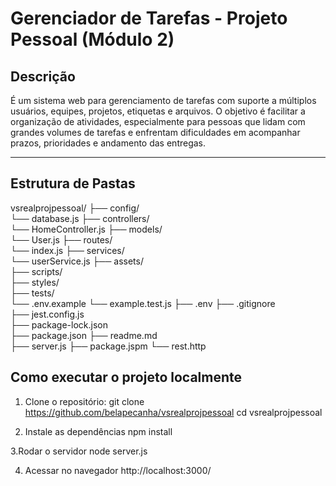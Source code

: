 # Gerenciador de Tarefas - Projeto Pessoal (Módulo 2)

## Descrição
É um sistema web para gerenciamento de tarefas com suporte a múltiplos usuários, equipes, projetos, etiquetas e arquivos. O objetivo é facilitar a organização de atividades, especialmente para pessoas que lidam com grandes volumes de tarefas e enfrentam dificuldades em acompanhar prazos, prioridades e andamento das entregas.

---

## Estrutura de Pastas
vsrealprojpessoal/
├── config/                
     └── database.js
├── controllers/           
     └── HomeController.js
├── models/              
     └── User.js
├── routes/                
     └── index.js
├── services/              
     └── userService.js
├── assets/                
├── scripts/               
├── styles/                
├── tests/                 
     └── .env.example
     └── example.test.js
├── .env
├── .gitignore           
├── jest.config.js       
├── package-lock.json    
├── package.json
├── readme.md  
├── server.js 
├── package.jspm
└── rest.http

        

## Como executar o projeto localmente
1. Clone o repositório:
git clone https://github.com/belapecanha/vsrealprojpessoal
cd vsrealprojpessoal

2. Instale as dependências
npm install

3.Rodar o servidor
node server.js

4. Acessar no navegador
http://localhost:3000/


   
   
